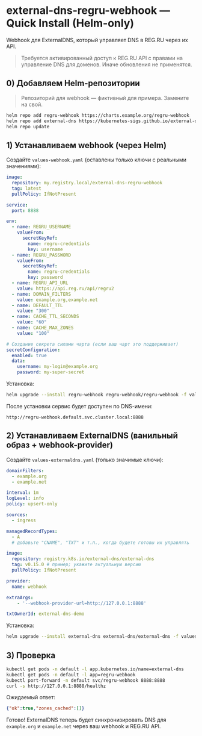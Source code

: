# external-dns-regru-webhook — Quick Install (Helm-only)

Webhook для ExternalDNS, который управляет DNS в REG.RU через их API.

> Требуется активированный доступ к REG.RU API c правами на управление DNS для доменов. Иначе обновления не применятся.

## 0) Добавляем Helm-репозитории

> Репозиторий для webhook — фиктивный для примера. Замените на свой.

```bash
helm repo add regru-webhook https://charts.example.org/regru-webhook
helm repo add external-dns https://kubernetes-sigs.github.io/external-dns/
helm repo update
```

## 1) Устанавливаем **webhook** (через Helm)

Создайте `values-webhook.yaml` (оставлены только ключи с реальными значениями):

```yaml
image:
  repository: my.registry.local/external-dns-regru-webhook
  tag: latest
  pullPolicy: IfNotPresent

service:
  port: 8888

env:
  - name: REGRU_USERNAME
    valueFrom:
      secretKeyRef:
        name: regru-credentials
        key: username
  - name: REGRU_PASSWORD
    valueFrom:
      secretKeyRef:
        name: regru-credentials
        key: password
  - name: REGRU_API_URL
    value: https://api.reg.ru/api/regru2
  - name: DOMAIN_FILTERS
    value: example.org,example.net
  - name: DEFAULT_TTL
    value: "300"
  - name: CACHE_TTL_SECONDS
    value: "60"
  - name: CACHE_MAX_ZONES
    value: "100"

# Создание секрета силами чарта (если ваш чарт это поддерживает)
secretConfiguration:
  enabled: true
  data:
    username: my-login@example.org
    password: my-super-secret
```

Установка:

```bash
helm upgrade --install regru-webhook regru-webhook/regru-webhook -f values-webhook.yaml -n default
```

После установки сервис будет доступен по DNS-имени:

```
http://regru-webhook.default.svc.cluster.local:8888
```

## 2) Устанавливаем **ExternalDNS** (ванильный образ + webhook-provider)

Создайте `values-externaldns.yaml` (только значимые ключи):

```yaml
domainFilters:
  - example.org
  - example.net

interval: 1m
logLevel: info
policy: upsert-only

sources:
  - ingress

managedRecordTypes:
  - A
  # добавьте "CNAME", "TXT" и т.п., когда будете готовы их управлять

image:
  repository: registry.k8s.io/external-dns/external-dns
  tag: v0.15.0 # пример; укажите актуальную версию
  pullPolicy: IfNotPresent

provider:
  name: webhook

extraArgs:
    - '--webhook-provider-url=http://127.0.0.1:8888'

txtOwnerId: external-dns-demo
```

Установка:

```bash
helm upgrade --install external-dns external-dns/external-dns -f values-externaldns.yaml -n default
```

## 3) Проверка

```bash
kubectl get pods -n default -l app.kubernetes.io/name=external-dns
kubectl get pods -n default -l app=regru-webhook
kubectl port-forward -n default svc/regru-webhook 8888:8888
curl -s http://127.0.0.1:8888/healthz
```

Ожидаемый ответ:

```json
{"ok":true,"zones_cached":[]}
```

Готово! ExternalDNS теперь будет синхронизировать DNS для `example.org` и `example.net` через ваш webhook и REG.RU API.
